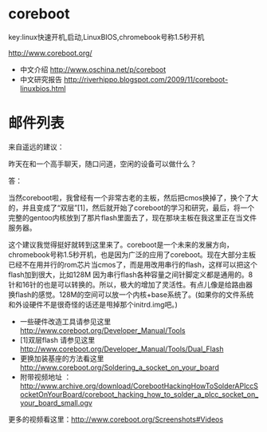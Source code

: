 # coreboot

key:linux快速开机,启动,LinuxBIOS,chromebook号称1.5秒开机

http://www.coreboot.org/

* 中文介绍 http://www.oschina.net/p/coreboot
* 中文研究报告 http://riverhippo.blogspot.com/2009/11/coreboot-linuxbios.html

# 邮件列表

来自遥远的建议：

昨天在和一个高手聊天，随口问道，空闲的设备可以做什么？

答：

当然coreboot啦，我曾经有一个非常古老的主板，然后把cmos换掉了，换个了大的，并且变成了“双层”[1]，然后就开始了coreboot的学习和研究，最后，将一个完整的gentoo内核放到了那片flash里面去了，现在那块主板在我这里正在当文件服务器。


这个建议我觉得挺好就转到这里来了。coreboot是一个未来的发展方向，chromebook号称1.5秒开机，也是因为广泛的应用了coreboot。现在大部分主板已经不在用并行的rom芯片当cmos了，而是用改用串行的flash，这样可以把这个flash加到很大，比如128M 因为串行flash各种容量之间针脚定义都是通用的。8针和16针的也是可以转换的。所以，极大的增加了灵活性。有点儿像是给路由器换flash的感觉。128M的空间可以放一个内核+base系统了。(如果你的文件系统和外设硬件不是很奇怪的话还是甩掉那个initrd.img吧。)

* 一些硬件改造工具请参见这里 http://www.coreboot.org/Developer_Manual/Tools 
* [1]双层flash 请参见这里 http://www.coreboot.org/Developer_Manual/Tools/Dual_Flash
* 更换加装基座的方法看这里  http://www.coreboot.org/Soldering_a_socket_on_your_board      
* 附带视频地址 ： http://www.archive.org/download/CorebootHackingHowToSolderAPlccSocketOnYourBoard/coreboot_hacking_how_to_solder_a_plcc_socket_on_your_board_small.ogv

更多的视频看这里：http://www.coreboot.org/Screenshots#Videos
